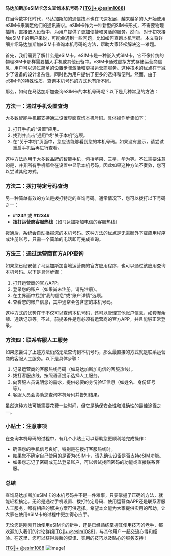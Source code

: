 **马达加斯加eSIM卡怎么查询本机号码？[[TG💪+ @esim1088](https://t.me/s/esim1088)]**

在当今数字化时代，马达加斯加的通信技术也在飞速发展，越来越多的人开始使用eSIM卡来满足他们的通讯需求。eSIM卡作为一种新型的SIM卡形式，不需要物理插槽，直接嵌入设备中，为用户提供了更加便捷和灵活的服务。然而，对于初次接触eSIM卡的用户来说，可能会遇到一些问题，比如如何查询本机号码。本文将详细介绍马达加斯加eSIM卡查询本机号码的方法，帮助大家轻松解决这一难题。

首先，我们需要了解什么是eSIM卡。eSIM卡是一种嵌入式SIM卡，它不像传统的物理SIM卡那样需要插入手机或其他设备中。eSIM卡通过虚拟方式存储运营商信息，用户可以通过简单的设置步骤激活和更换运营商服务。这种技术的优点在于减少了设备的设计复杂性，同时也为用户提供了更多的选择和便利。然而，由于eSIM卡的特殊性质，查询本机号码的方式也有所不同。

那么，如何在马达加斯加查询eSIM卡的本机号码呢？以下是几种常见的方法：

### 方法一：通过手机设置查询

大多数智能手机都支持通过设置界面查询本机号码。具体操作步骤如下：

1. 打开手机的“设置”应用。
2. 找到并点击“通用”或“关于本机”选项。
3. 在“关于本机”页面中，您应该能够看到您的本机号码。如果没有显示，请尝试重启手机后再进行查看。

这种方法适用于大多数品牌的智能手机，包括苹果、三星、华为等。不过需要注意的是，并非所有手机都会在设置中显示本机号码，因此如果这种方法不奏效，您可以尝试其他方式。

### 方法二：拨打特定号码查询

另一种简单有效的方法是拨打特定的查询号码。通常情况下，您可以拨打以下号码之一：

- **#123#** 或 **#1234#**
- **拨打运营商客服热线**（如马达加斯加电信的客服热线）

拨通后，系统会自动播报您的本机号码。这种方法的优点是无需额外下载应用程序或注册账号，只需一个简单的电话即可完成查询。

### 方法三：通过运营商官方APP查询

如果您已经安装了马达加斯加当地运营商的官方应用程序，也可以通过该应用查询本机号码。以下是具体步骤：

1. 打开运营商的官方APP。
2. 登录您的账户（如果尚未注册，请先注册）。
3. 在主界面中找到“我的信息”或“账户详情”选项。
4. 查看您的账户信息，其中通常会包含您的本机号码。

这种方式的优势在于不仅可以查询本机号码，还可以管理其他账户信息，如套餐余额、通话记录等。不过，前提条件是您必须有运营商的官方APP，并且能够正常登录。

### 方法四：联系客服人工服务

如果您尝试了上述方法仍然无法查询到本机号码，那么最直接的方式就是联系运营商的客服人工服务。以下是具体步骤：

1. 记录运营商的客服热线号码（如马达加斯加电信的客服热线）。
2. 拨打客服热线，按照语音提示选择人工服务。
3. 向客服人员说明您的需求，提供必要的身份验证信息（如姓名、身份证号等）。
4. 客服人员会协助您查询本机号码并告知结果。

虽然这种方法可能需要花费一些时间，但它是确保安全性和准确性的最佳途径之一。

### 小贴士：注意事项

在查询本机号码的过程中，有几个小贴士可以帮助您更顺利地完成操作：

- 确保您的手机信号良好，特别是在拨打客服热线时。
- 如果您不确定自己使用的是否为eSIM卡，请先确认设备是否支持eSIM功能。
- 如果您忘记了密码或无法登录账户，可以尝试找回密码的功能或直接联系客服。

### 总结

查询马达加斯加eSIM卡的本机号码并不是一件难事，只要掌握了正确的方法，就能轻松搞定。无论是通过手机设置、拨打特定号码、使用运营商APP还是联系客服人工服务，都有相应的解决方案可供选择。希望本文能为大家提供实用的帮助，让大家在使用eSIM卡的过程中更加得心应手。

无论您是刚刚开始使用eSIM卡的新手，还是已经熟练掌握其使用技巧的老手，都欢迎加入我们的讨论群组[[TG💪+ @esim1088](https://t.me/s/esim1088)]，与其他用户一起交流心得和经验。在这里，您可以获得最新的资讯、实用的技巧以及贴心的服务支持！

[[TG💪+ @esim1088](https://t.me/s/esim1088) ![Image](https://i.postimg.cc/4NQfJmqS/Snipaste-2025-05-13-00-14-12.png)]